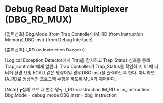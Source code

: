 # Debug Read Data Multiplexer (DBG_RD_MUX)

[입력신호]
Dbg.Mode    (from Trap Controller)
IM_RD       (from Instruction Memory)
DBG.instr   (from Debug Interface)

[출력신호]
I_RD        (to Instruction Decoder)

[Logics]
Exception Detector에서 Trap을 감지하고 Trap_Status 신호를 통해 Trap_controller에게 알린다. Trap Controller가 Trap_Status를 확인하고, 이 때 디버거 환경 요청 ECALL같은 명령어일 경우 DBG.instr을 출력하도록 한다. 아니라면 IA_RD로 정상적인 프로그램 수행을 하도록 MUX가 제어된다.

[Note]
┏실제 코드 내 변수 명┓
I_RD = instruction
IM_RD = im_instruction
Dbg.Mode = debug_mode
DBG.instr = dbg_instruction